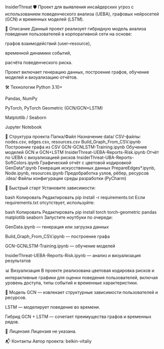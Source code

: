 InsiderThreat 🛡️
Проект для выявления инсайдерских угроз с использованием поведенческого анализа (UEBA), графовых нейросетей (GCN) и временных моделей (LSTM).

📌 Описание
Данный проект реализует гибридную модель анализа поведения пользователей в корпоративной сети на основе:

графов взаимодействий (user–resource),

временной динамики событий,

расчёта поведенческого риска.

Проект включает генерацию данных, построение графов, обучение моделей и визуализацию отчётов.

🛠️ Технологии
Python 3.10+

Pandas, NumPy

PyTorch, PyTorch Geometric (GCN/GCN+LSTM)

Matplotlib / Seaborn

Jupyter Notebook

📁 Структура проекта
Папка/Файл	Назначение
data/	CSV-файлы: nodes.csv, edges.csv, resources.csv
Build_Graph_From_CSV.ipynb	Построение графа из CSV
GCN-GCNLSTM-Training.ipynb	Обучение моделей GCN и GCN+LSTM
InsiderThreat-UEBA-Reports-Risk.ipynb	Отчёт по UEBA с визуализацией рисков
InsiderThreat-UBA-Reports-SoftColors.ipynb	Графический отчёт с цветовой кодировкой
GenData*.ipynb	Генерация искусственных данных
PrepareEdges*.ipynb, Node.ipynb, resources.ipynb	Предобработка узлов, рёбер, ресурсов
.idea/	Файлы конфигурации среды разработки (PyCharm)

🚀 Быстрый старт
Установите зависимости:

bash
Копировать
Редактировать
pip install -r requirements.txt
Если requirements.txt отсутствует, используйте:

bash
Копировать
Редактировать
pip install torch torch-geometric pandas matplotlib seaborn
Запустите ноутбуки по очереди:

GenData.ipynb — генерация или загрузка данных

Build_Graph_From_CSV.ipynb — построение графа

GCN-GCNLSTM-Training.ipynb — обучение моделей

InsiderThreat-UEBA-Reports-Risk.ipynb — анализ и визуализация результатов

📊 Визуализация
В проекте реализована цветовая кодировка рисков и интерактивные графики для оценки поведения пользователей, включая уровень доступа, типы событий и временные характеристики.

🧠 Модель
GCN — извлекает структурные зависимости пользователей и ресурсов.

LSTM — моделирует поведение во времени.

Гибрид GCN + LSTM — сочетает преимущества графов и временных рядов.

📄 Лицензия
Лицензия не указана.

📬 Контакты
Автор проекта: belkin-vitaliy


